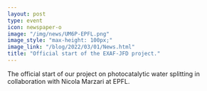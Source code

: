 ```yaml
---
layout: post
type: event
icon: newspaper-o
image: "/img/news/UM6P-EPFL.png" 
image_style: "max-height: 100px;"
image_link: "/blog/2022/03/01/News.html"
title: "Official start of the EXAF-JFD project."
---
```


The official start of our project on photocatalytic water splitting in collaboration with Nicola Marzari at EPFL.
